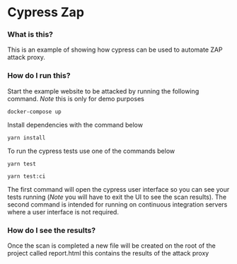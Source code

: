 # Cypress Zap

### What is this?

This is an example of showing how cypress can be used to automate ZAP attack proxy.

### How do I run this?

Start the example website to be attacked by running the following command. *Note* this is only for demo purposes

```
docker-compose up
``` 

Install dependencies with the command below

```
yarn install
```

To run the cypress tests use one of the commands below

```
yarn test
```
```
yarn test:ci
```

The first command will open the cypress user interface so you can see your tests running (*Note* you will have to exit the UI to see the scan results). 
The second command is intended for running on continuous integration servers where a user interface is not required.

### How do I see the results?

Once the scan is completed a new file will be created on the root of the project called report.html this contains the results of the attack proxy
